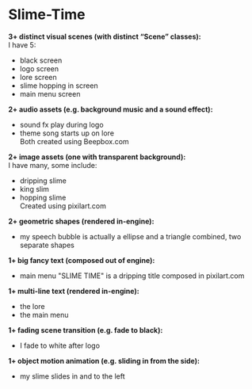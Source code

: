 # Slime-Time

**3+ distinct visual scenes (with distinct “Scene” classes):**  
I have 5:  
- black screen  
- logo screen  
- lore screen  
- slime hopping in screen  
- main menu screen  

**2+ audio assets (e.g. background music and a sound effect):**  
- sound fx play during logo  
- theme song starts up on lore  
Both created using Beepbox.com  

**2+ image assets (one with transparent background):**  
I have many, some include:  
- dripping slime  
- king slim  
- hopping slime  
Created using pixilart.com  

**2+ geometric shapes (rendered in-engine):**  
- my speech bubble is actually a ellipse and a triangle combined, two separate shapes  

**1+ big fancy text (composed out of engine):**  
- main menu "SLIME TIME" is a dripping title composed in pixilart.com  

**1+ multi-line text (rendered in-engine):**  
- the lore  
- the main menu  

**1+ fading scene transition (e.g. fade to black):**  
- I fade to white after logo  

**1+ object motion animation (e.g. sliding in from the side):**  
- my slime slides in and to the left  
